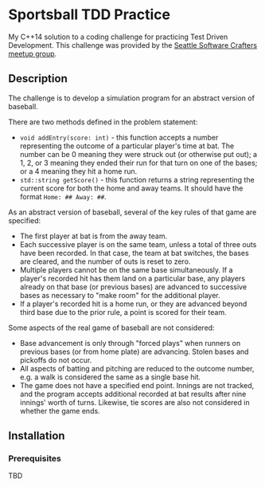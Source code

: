 # Sportsball TDD Practice
My C++14 solution to a coding challenge for practicing Test Driven Development. This challenge was provided by the [Seattle Software Crafters meetup group](https://www.meetup.com/seattle-software-craftsmanship).

## Description
The challenge is to develop a simulation program for an abstract version of baseball.

There are two methods defined in the problem statement:
* `void addEntry(score: int)` - this function accepts a number representing the outcome of a particular player's time at bat. The number can be 0 meaning they were struck out (or otherwise put out); a 1, 2, or 3 meaning they ended their run for that turn on one of the bases; or a 4 meaning they hit a home run.
* `std::string getScore()` - this function returns a string representing the current score for both the home and away teams. It should have the format `Home: ## Away: ##`.

As an abstract version of baseball, several of the key rules of that game are specified:
* The first player at bat is from the away team.
* Each successive player is on the same team, unless a total of three outs have been recorded. In that case, the team at bat switches, the bases are cleared, and the number of outs is reset to zero.
* Multiple players cannot be on the same base simultaneously. If a player's recorded hit has them land on a particular base, any players already on that base (or previous bases) are advanced to successive bases as necessary to "make room" for the additional player.
* If a player's recorded hit is a home run, or they are advanced beyond third base due to the prior rule, a point is scored for their team.

Some aspects of the real game of baseball are not considered:
* Base advancement is only through "forced plays" when runners on previous bases (or from home plate) are advancing. Stolen bases and pickoffs do not occur.
* All aspects of batting and pitching are reduced to the outcome number, e.g. a walk is considered the same as a single base hit.
* The game does not have a specified end point. Innings are not tracked, and the program accepts additional recorded at bat results after nine innings' worth of turns. Likewise, tie scores are also not considered in whether the game ends.

## Installation
### Prerequisites
TBD

